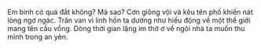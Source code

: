 Em bình có quá đắt không? Mà sao? Cơn giông vội vã kêu tên phố khiến nát lòng ngơ ngác. Trăn van vì linh hồn ta dường như hiếu động về một thế giới mang tên cầu vồng. Dòng thời gian lặng im thờ ơ về ngôi nhà ta muốn thu mình trong an yên.